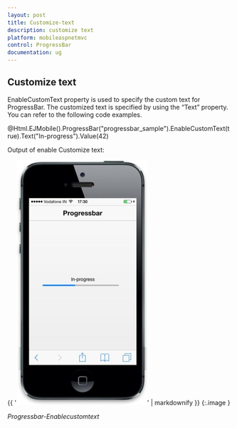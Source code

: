 ```yaml
---
layout: post
title: Customize-text
description: customize text
platform: mobileaspnetmvc
control: ProgressBar
documentation: ug
---
```


## Customize text

EnableCustomText property is used to specify the custom text for ProgressBar. The customized text is specified by using the “Text” property. You can refer to the following code examples.

@Html.EJMobile().ProgressBar("progressbar_sample").EnableCustomText(true).Text("In-progress").Value(42)

Output of enable Customize text:

{{ '![C:/Users/Dhinesh R/Desktop/progress.jpg](Customize-text_images/Customize-text_img1.jpeg)' | markdownify }}
{:.image }




_Progressbar-Enablecustomtext_

